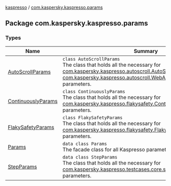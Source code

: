 [kaspresso](../index.md) / [com.kaspersky.kaspresso.params](./index.md)

## Package com.kaspersky.kaspresso.params

### Types

| Name | Summary |
|---|---|
| [AutoScrollParams](-auto-scroll-params/index.md) | `class AutoScrollParams`<br>The class that holds all the necessary for [com.kaspersky.kaspresso.autoscroll.AutoScrollProviderImpl](../com.kaspersky.kaspresso.autoscroll/-auto-scroll-provider-impl/index.md) and [com.kaspersky.kaspresso.autoscroll.WebAutoScrollProviderImpl](../com.kaspersky.kaspresso.autoscroll/-web-auto-scroll-provider-impl/index.md) parameters. |
| [ContinuouslyParams](-continuously-params/index.md) | `class ContinuouslyParams`<br>The class that holds all the necessary for [com.kaspersky.kaspresso.flakysafety.ContinuouslyProviderImpl](../com.kaspersky.kaspresso.flakysafety/-continuously-provider-impl/index.md) parameters. |
| [FlakySafetyParams](-flaky-safety-params/index.md) | `class FlakySafetyParams`<br>The class that holds all the necessary for [com.kaspersky.kaspresso.flakysafety.FlakySafetyProviderSimpleImpl](../com.kaspersky.kaspresso.flakysafety/-flaky-safety-provider-simple-impl/index.md) parameters. |
| [Params](-params/index.md) | `data class Params`<br>The facade class for all Kaspresso parameters. |
| [StepParams](-step-params/index.md) | `data class StepParams`<br>The class that holds all the necessary for [com.kaspersky.kaspresso.testcases.core.step.StepsManager](#) parameters. |
